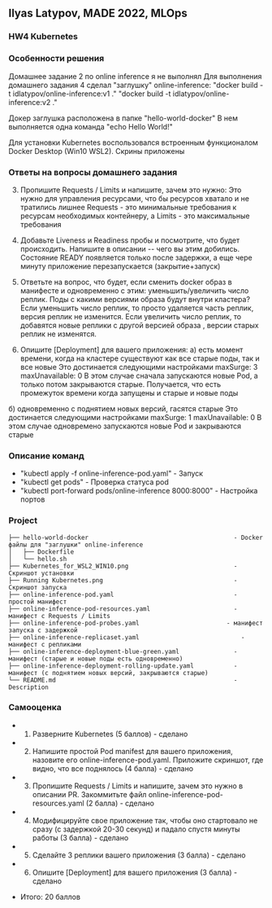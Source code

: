 ## Ilyas Latypov, MADE 2022, MLOps
### HW4 Kubernetes


### Особенности решения
Домашнее задание 2 по online inference я не выполнял
Для выполнения домашнего задания 4 сделал  "заглушку" online-inference:
"docker build -t idlatypov/online-inference:v1 ."
"docker build -t idlatypov/online-inference:v2 ."

Докер заглушка расположена в папке "hello-world-docker"
В нем выполняется одна команда "echo Hello World!" 

Для установки Kubernetes воспользовался встроенным функционалом Docker Desktop (Win10 WSL2). Скрины приложены

### Ответы на вопросы домашнего задания
3. Пропишите Requests / Limits и напишите, зачем это нужно:
Это нужно для управления ресурсами, что бы ресурсов хватало и не тратились лишнее
Requests - это минимальные требования к ресурсам необходимых контейнеру, а Limits  - это максимальные требования 

4. Добавьте Liveness и Readiness пробы и посмотрите, что будет происходить. Напишите в описании -- чего вы этим добились.
Состояние READY появляется только после задержки, а еще чере минуту приложение перезапускается (закрытие+запуск)

5. Ответьте на вопрос, что будет, если сменить docker образ в манифесте и одновременно с этим:
    уменьшить/увеличить число реплик.  Поды с какими версиями образа будут внутри кластера?
Если уменьшить число реплик, то просто удаляется часть реплик, версия реплик не изменится.
Если увеличить число реплик, то добавятся новые реплики с другой версией образа , версии старых реплик не изменятся.

6. Опишите [Deployment] для вашего приложения:
a) есть момент времени, когда на кластере существуют как все старые поды, так и все новые 
Это достинается следующими настройками
maxSurge: 3 
maxUnavailable: 0 
В этом случае сначала запускаются новые Pod, а только потом закрываются старые. Получается, что есть промежуток времени когда запущены и старые и новые поды

б) одновременно с поднятием новых версий, гасятся старые 
Это достинается следующими настройками
maxSurge: 1
maxUnavailable: 0 
В этом случае одновремено запускаются новые Pod и закрываются старые


### Описание команд
  - "kubectl apply -f online-inference-pod.yaml"                  - Запуск 
  -  "kubectl get pods"          			                            - Проверка статуса pod
  - "kubectl port-forward pods/online-inference 8000:8000"        - Настройка портов


### Project
    ├── hello-world-docker                                        - Docker файлы для "заглушки" online-inference
    │   ├── Dockerfile
    │   └── hello.sh
    ├── Kubernetes_for_WSL2_WIN10.png                    	      - Скриншот установки
    ├── Running Kubernetes.png                                    - Скриншот запуска
    ├── online-inference-pod.yaml                           	  - простой манифест
    ├── online-inference-pod-resources.yaml                 	  - манифест с Requests / Limits
    ├── online-inference-pod-probes.yaml                  	    - манифест запуска с задержкой
    ├── online-inference-replicaset.yaml                         	- манифест с репликами
    ├── online-inference-deployment-blue-green.yaml               - манифест (старые и новые поды есть одновременно)
    ├── online-inference-deployment-rolling-update.yaml           - манифест (с поднятием новых версий, закрываются старые)
    └── README.md                                                 - Description


### Самооценка
+   1. Разверните Kubernetes (5 баллов) - сделано
+   2. Напишите простой Pod manifest для вашего приложения, назовите его online-inference-pod.yaml. Приложите скриншот, где видно, что все поднялось (4 балла) - сделано
+   3. Пропишите Requests / Limits и напишите, зачем это нужно в описании PR. Закоммитьте файл online-inference-pod-resources.yaml (2 балла) - сделано
+   4. Модифицируйте свое приложение так, чтобы оно стартовало не сразу (с задержкой 20-30 секунд) и падало спустя минуты работы (3 балла) - сделано
+   5. Сделайте 3 реплики вашего приложения (3 балла) - сделано
+   6. Опишите [Deployment] для вашего приложения (3 балла) - сделано


+ Итого: 20 баллов
